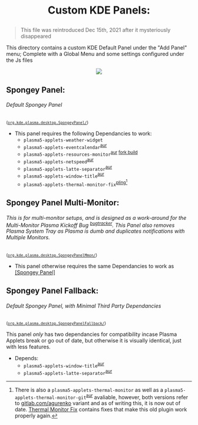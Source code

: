# <p align=center>Custom KDE Panels:</p>
> This file was reintroduced Dec 15th, 2021 after it mysteriously disappeared

This directory contains a custom KDE Default Panel under the "Add Panel" menu; Complete with a Global Menu and some settings configured under the Js files

<p align=center>
  <img src="https://user-images.githubusercontent.com/28176188/146104792-9fddbf92-5a96-45cc-b310-a26c7bd9333e.png" />
</p>

## Spongey Panel:
###### Default Spongey Panel
<sub>([`org.kde.plasma.desktop.SpongeyPanel/`](https://github.com/spongeyperson/arch-dotfiles/tree/master/home/tyler/.local/share/plasma/layout-templates/org.kde.plasma.desktop.SpongeyPanel/))</sub>

- This panel requires the following Dependancies to work:
    - `plasma5-applets-weather-widget`
    - `plasma5-applets-eventcalendar`<sup>[aur](https://aur.archlinux.org/packages/plasma5-applets-eventcalendar)</sup>
    - `plasma5-applets-resources-monitor`<sup>[aur](https://aur.archlinux.org/packages/plasma5-applets-resources-monitor) [fork build](https://github.com/orblazer/plasma-applet-resources-monitor)</sup>
    - `plasma5-applets-netspeed`<sup>[aur](https://aur.archlinux.org/packages/plasma5-applets-netspeed)</sup>
    - `plasma5-applets-latte-separator`<sup>[aur](https://aur.archlinux.org/packages/plasma5-applets-latte-separator)</sup>
    - `plasma5-applets-window-title`<sup>[aur](https://aur.archlinux.org/packages/plasma5-applets-window-title)</sup>
    - `plasma5-applets-thermal-monitor-fix`<sup>[pling](https://store.kde.org/p/1408433)[^1]</sup>

## Spongey Panel Multi-Monitor: 
###### This is for multi-monitor setups, and is designed as a work-around for the Multi-Monitor Plasma Kickoff Bug <sup>[bugtracker](https://bugs.kde.org/show_bug.cgi?id=443131)</sup>. This Panel also removes Plasma System Tray as Plasma is dumb and duplicates notifications with Multiple Monitors.
<sub>([`org.kde.plasma.desktop.SpongeyPanelMmon/`](https://github.com/spongeyperson/arch-dotfiles/tree/master/home/tyler/.local/share/plasma/layout-templates/org.kde.plasma.desktop.SpongeyPanelMmon/))</sub>

- This panel otherwise requires the same Dependancies to work as [[Spongey Panel]](#spongey-panel)


## Spongey Panel Fallback:
###### Default Spongey Panel, with Minimal Third Party Dependancies 
<sub>([`org.kde.plasma.desktop.SpongeyPanelFallback/`](https://github.com/spongeyperson/arch-dotfiles/tree/master/home/tyler/.local/share/plasma/layout-templates/org.kde.plasma.desktop.SpongeyPanelFallback/))</sub>

This panel *only* has two dependancies for compatibility incase Plasma Applets break or go out of date, but otherwise it is visually identical, just with less features.

- Depends:
    - `plasma5-applets-window-title`<sup>[aur](https://aur.archlinux.org/packages/plasma5-applets-window-title)</sup>
    - `plasma5-applets-latte-separator`<sup>[aur](https://aur.archlinux.org/packages/plasma5-applets-latte-separator)</sup>


[^1]: There is also a `plasma5-applets-thermal-monitor` as well as a `plasma5-applets-thermal-monitor-git`<sup>[aur](https://aur.archlinux.org/packages/plasma5-applets-thermal-monitor-git)</sup> avaliable, however, both versions refer to [gitlab.com/agurenko](https://gitlab.com/agurenko/plasma-applet-thermal-monitor) variant and as of writing this, it is now out of date. [Thermal Monitor Fix](https://store.kde.org/p/1408433) contains fixes that make this old plugin work properly again.
